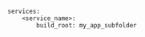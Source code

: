 <!-- usedin: [ _includes/_inlines/Deployment/common/building-your-service/building-your-service_build-root.md] -->

```

services:
    <service_name>:
        build_root: my_app_subfolder

```
